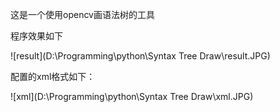 这是一个使用opencv画语法树的工具



程序效果如下

![result](D:\Programming\python\Syntax Tree Draw\result.JPG)

配置的xml格式如下：

![xml](D:\Programming\python\Syntax Tree Draw\xml.JPG)